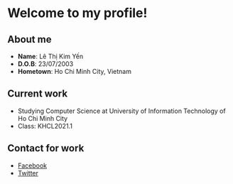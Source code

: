 <h1> Welcome to my profile! </h1>
<h2> About me </h2>
<ul>
  <li><b>Name</b>: Lê Thị Kim Yến</li>
  <li><b>D.O.B</b>: 23/07/2003</li> 
  <li><b>Hometown</b>: Ho Chi Minh City, Vietnam</li> 
</ul>
<h2> Current work </h2>
<ul>
  <li>Studying Computer Science at University of Information Technology of Ho Chi Minh City</li>
  <li>Class: KHCL2021.1</li> 
</ul>
<h2>Contact for work</h2>
<ul>
<li><a href="https://www.facebook.com/kimyenn07">Facebook</a></li>
<li><a href="https://twitter.com/YenLe21894285">Twitter</a></li>
</ul>
